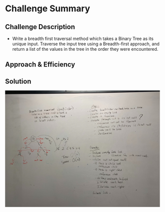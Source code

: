 # Challenge Summary
<!-- Short summary or background information -->

## Challenge Description
<!-- Description of the challenge -->
* Write a breadth first traversal method which takes a Binary Tree as its unique input. Traverse the input tree using a Breadth-first approach, and return a list of the values in the tree in the order they were encountered.
## Approach & Efficiency
<!-- What approach did you take? Why? What is the Big O space/time for this approach? -->

## Solution
<!-- Embedded whiteboard image -->
![](../../../../../assets/tree-breathFirst.jpg)